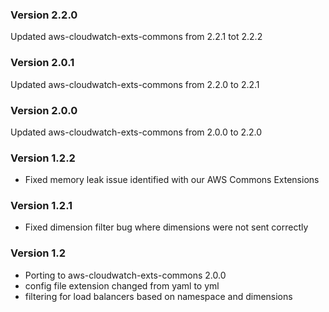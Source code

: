 ### Version 2.2.0
Updated aws-cloudwatch-exts-commons from 2.2.1 tot 2.2.2

### Version 2.0.1
Updated aws-cloudwatch-exts-commons from 2.2.0 to 2.2.1

### Version 2.0.0
Updated aws-cloudwatch-exts-commons from 2.0.0 to 2.2.0

### Version 1.2.2

* Fixed memory leak issue identified with our AWS Commons Extensions


### Version 1.2.1

* Fixed dimension filter bug where dimensions were not sent correctly

### Version 1.2

* Porting to aws-cloudwatch-exts-commons 2.0.0
* config file extension changed from yaml to yml
* filtering for load balancers based on namespace and dimensions

